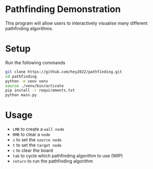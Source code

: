 # Pathfinding Demonstration

This program will allow users to interactively visualise many different pathfinding algorithms.

# Setup

Run the following commands

```sh
git clone https://github.com/hey2022/pathfinding.git
cd pathfinding
python -m venv venv
source ./venv/bin/activate
pip install -r requirements.txt
python main.py
```

# Usage

- `LMB` to create a `wall node`
- `RMB` to clear a `node`
- `s` to set the `source node`
- `t` to set the `target node`
- `c` to clear the board
- `tab` to cycle which pathfinding algorithm to use (WIP)
- `return` to run the pathfinding algorithm

